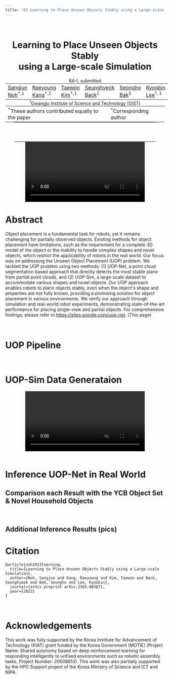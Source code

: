 ```yaml
---
title: "01 Learning to Place Unseen Objects Stably using a Large-scale Simulation"
---
```


<br>

<center>
<h1 style="display: block;">
    Learning to Place Unseen Objects Stably<br>
    using a Large-scale Simulation
</h1>
RA-L submitted <br>
<table style="border: none; display: initial;">
    <tr style="border: none;">
        <td style="border: none;"><a href="mailto:sangjun7@gm.gist.ac.kr">Sangjun Noh</a><sup>*,1</sup></td>
        <td style="border: none;"><a href="mailto:raeyo@gm.gist.ac.kr">Raeyoung Kang</a><sup>*,1</sup></td>
        <td style="border: none;"><a href="mailto:ailab.ktw@gm.gist.ac.kr">Taewon Kim</a><sup>*,1</sup></td>
        <td style="border: none;"><a href="mailto:shback@gm.gist.ac.kr">Seunghyeok Back</a><sup>1</sup></td>
        <td style="border: none;"><a href="mailto:bakseongho@gm.gist.ac.kr">Seongho Bak</a><sup>1</sup></td>
        <td style="border: none;"><a href="mailto:kyoobinlee@gist.ac.kr">Kyoobin Lee</a><sup>†, 1</sup></td>
    </tr>
</table>
<br>
<table style="border: none; display: initial;">
    <tr style="border: none;">
        <td style="border: none;"><sup>*</sup>These authors contributed equally to the paper</td>
        <td style="border: none;"><sup>†</sup>Corresponding author</td>
    </tr>
    <sup>1</sup>Gwangju Institute of Science and Technology (GIST)<br>
</table>
<br>
<table style="border: none; display: initial;">
    <tr style="border: none;">
        <td style="border: none;">
            <a href="https://arxiv.org/abs/2303.08387" style="color: #ffffff">
                <div class="link_button">
                    <i class="bi bi-file-earmark-richtext"></i> Paper (preprint)
                </div>
            </a>
        </td>
        <td style="border: none;"></td> <!-- intervals -->
        <td style="border: none;"></td> <!-- intervals -->
        <td style="border: none; display: initial;">
            <a href="https://github.com/gist-ailab/uop-net" style="color: #ffffff">
                <div class="link_button">
                    <i class="bi bi-github"></i> Code (Github)
                </div>
            </a>
        </td>
        <td style="border: none;"></td> <!-- intervals -->
        <td style="border: none;"></td> <!-- intervals -->
        <td style="border: none;">
            <a href="https://www.youtube.com/watch?v=08F4jxSEL7A" style="color: #ffffff">
                <div class="link_button">
                    <i class="bi bi-youtube"></i> Video (Youtube)
                </div>
            </a>
        </td>
    </tr>
</table>
<br>
<video width="75%" controls autoplay muted loop>
    <source src="./assets/20230901_Home-DataGeneration_01.mp4" type="video/mp4">                       <!-- TODO: add presentation video -->
    Your browser does not support the video tag.
</video> 
</center>

# Abstract 

Object placement is a fundamental task for robots, yet it remains challenging for partially observed objects. Existing methods for object placement have limitations, such as the requirement for a complete 3D model of the object or the inability to handle complex shapes and novel objects, which restrict the applicability of robots in the real world. Our focus was on addressing the Unseen Object Placement (UOP) problem. We tackled the UOP problem using two methods: (1) UOP-Net, a point cloud segmentation based approach that directly detects the most stable plane from partial point clouds, and (2) UOP-Sim, a large-scale dataset to accommodate various shapes and novel objects. Our UOP approach enables robots to place objects stably, even when the object's shape and properties are not fully known, providing a promising solution for object placement in various environments. We verify our approach through simulation and real-world robot experiments, demonstrating state-of-the-art performance for placing single-view and partial objects. For comprehensive findings, please refer to https://sites.google.com/uop-net. (This page)

<br>

# UOP Pipeline

<!-- TODO: add image -->

<br>

# UOP-Sim Data Generataion 
<center>
    <video width="75%" autoplay muted loop>
        <source src="./assets/20230901_Home-DataGeneration_01.mp4" type="video/mp4">
        Your browser does not support the video tag.
    </video> 
</center>

<br>

# Inference UOP-Net in Real World

## Comparison each Result with the YCB Object Set & Novel Household Objects

<!-- TODO: add gif image -->

<br>

## Additional Inference Results (pics)

<!-- TODO: add pic image -->

# Citation

```
@article{noh2023learning,
  title={Learning to Place Unseen Objects Stably using a Large-scale Simulation},
  author={Noh, Sangjun and Kang, Raeyoung and Kim, Taewon and Back, Seunghyeok and Bak, Seongho and Lee, Kyoobin},
  journal={arXiv preprint arXiv:2303.08387},
  year={2023}
}
```

<br>

# Acknowledgements

This work was fully supported by the Korea Institute for Advancement of Technology (KIAT) grant funded by the Korea Government (MOTIE) (Project Name: Shared autonomy based on deep reinforcement learning for responding intelligently to unfixed environments such as robotic assembly tasks, Project Number: 20008613). 
This work was also partially supported by the HPC Support project of the Korea Ministry of Science and ICT and NIPA.
